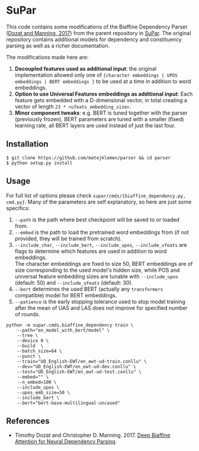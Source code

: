 # SuPar

This code contains some modifications of the Biaffine Dependency Parser ([Dozat and Manning, 2017](#dozat-2017-biaffine)) 
from the parent repository in [SuPar](https://github.com/yzhangcs/parser). The original repository contains additional 
models for dependency and constituency parsing as well as a richer documentation.

The modifications made here are: 
1. **Decoupled features used as additional input**: the original implementation allowed only one of 
`{character embeddings | UPOS embeddings | BERT embeddings }` to be used at a time in addition to word embeddings.
2. **Option to use Universal Features embeddings as additional input**: Each feature gets embedded with a D-dimensional 
vector, in total creating a vector of length `23 * <ufeats_embedding_size>`.  
3. **Minor component tweaks**: e.g. BERT is tuned together with the parser (previously frozen), BERT parameters are 
tuned with a smaller (fixed) learning rate, all BERT layers are used instead of just the last four. 

## Installation

```shell script
$ git clone https://github.com/matejklemen/parser && cd parser
$ python setup.py install
```

## Usage
For full list of options please check `supar/cmds/{biaffine_dependency.py, cmd.py}`. 
Many of the parameters are self explanatory, so here are just some specifics:
1. `--path` is the path where best checkpoint will be saved to or loaded from.  
2. `--embed` is the path to load the pretrained word embeddings from (if not provided, they will be trained from scratch).  
3. `--include_char`, `--include_bert`, `--include_upos`, `--include_ufeats` are flags to determine which features are 
used in addition to word embeddings.  
The character embeddings are fixed to size 50, BERT embeddings are of size corresponding to the used model's hidden size,
while POS and universal feature embedding sizes are tunable with `--include_upos` (default: 50) and 
`--include_ufeats` (default: 30).  
4. `--bert` determines the used BERT (actually any `transformers` compatible) model for BERT embeddings.
5. `--patience` is the early stopping tolerance used to stop model training after the mean of UAS and LAS does not 
improve for specified number of rounds.

```shell script
python -m supar.cmds.biaffine_dependency train \
    --path="en_model_with_bert/model" \
    --tree \
    --device 0 \
    --build  \
    --batch_size=64 \
    --punct \
    --train="UD_English-EWT/en_ewt-ud-train.conllu" \
    --dev="UD_English-EWT/en_ewt-ud-dev.conllu" \
    --test="UD_English-EWT/en_ewt-ud-test.conllu" \
    --embed="" \
    --n_embed=100 \
    --include_upos \
    --upos_emb_size=50 \
    --include_bert \
    --bert="bert-base-multilingual-uncased"
```

## References

* <a id="dozat-2017-biaffine"></a> 
Timothy Dozat and Christopher D. Manning. 2017. [Deep Biaffine Attention for Neural Dependency Parsing](https://openreview.net/pdf?id=Hk95PK9le).
